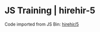 # JS Training | hirehir-5

Code imported from JS Bin: [hirehir/5](https://jsbin.com/hirehir/5/edit)

